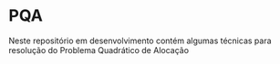 # PQA
Neste repositório em desenvolvimento contém algumas técnicas para resolução do Problema Quadrático de Alocação
